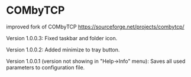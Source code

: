 # COMbyTCP
improved fork of COMbyTCP https://sourceforge.net/projects/combytcp/

Version 1.0.0.3:
  Fixed taskbar and folder icon.
  
Version 1.0.0.2:
  Added minimize to tray button.

Version 1.0.0.1 (version not showing in "Help->Info" menu):
  Saves all used parameters to configuration file.

